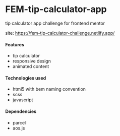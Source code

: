 # FEM-tip-calculator-app
tip calculator app challenge for frontend mentor

site: https://fem-tip-calculator-challenge.netlify.app/

#### Features
- tip calculator
- responsive design
- animated content

#### Technologies used
- html5 with bem naming convention
- scss
- javascript

#### Dependencies
- parcel
- aos.js

